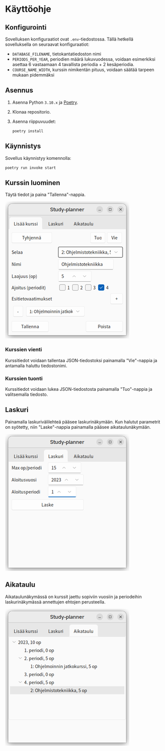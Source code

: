 # Käyttöohje

## Konfigurointi

Sovelluksen konfiguraatiot ovat `.env`-tiedostossa.
Tällä hetkellä sovelluksella on seuraavat konfiguraatiot:

- `DATABASE_FILENAME`, tietokantatiedoston nimi
- `PERIODS_PER_YEAR`, periodien määrä lukuvuodessa, voidaan esimerkiksi asettaa 6 vastaamaan 4 tavallista periodia + 2 kesäperiodia.
- `COURSE_NAME_WIDTH`, kurssin nimikentän pituus, voidaan säätää tarpeen mukaan pidemmäksi

## Asennus

1. Asenna Python `3.10.x` ja [Poetry](https://python-poetry.org/).
2. Klonaa repositorio.
3. Asenna riippuvuudet:

    ```shell
    poetry install
    ```

## Käynnistys

Sovellus käynnistyy komennolla:

```shell
poetry run invoke start
```

## Kurssin luominen

Täytä tiedot ja paina "Tallenna"-nappia.

![Kurssin luomisnäkymä](kuvat/kurssin_luomisnakyma.png)

### Kurssien vienti

Kurssitiedot voidaan tallentaa JSON-tiedostoksi painamalla "Vie"-nappia ja antamalla haluttu tiedostonimi.

### Kurssien tuonti

Kurssitiedot voidaan lukea JSON-tiedostosta painamalla "Tuo"-nappia ja valitsemalla tiedosto.

## Laskuri

Painamalla laskurivälilehteä pääsee laskurinäkymään.
Kun halutut parametrit on syötetty, niin "Laske"-nappia painamalla pääsee aikataulunäkymään.

![Laskurinäkymä](kuvat/laskurinakyma.png)

## Aikataulu

Aikataulunäkymässä on kurssit jaettu sopiviin vuosiin ja periodeihin laskurinäkymässä annettujen ehtojen perusteella.

![Aikataulunäkymä](kuvat/aikataulunakyma.png)
